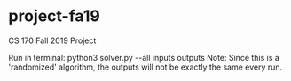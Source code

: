 # project-fa19
CS 170 Fall 2019 Project

Run in terminal: python3 solver.py --all inputs outputs
Note: Since this is a 'randomized' algorithm, the outputs will not be exactly the same every run.